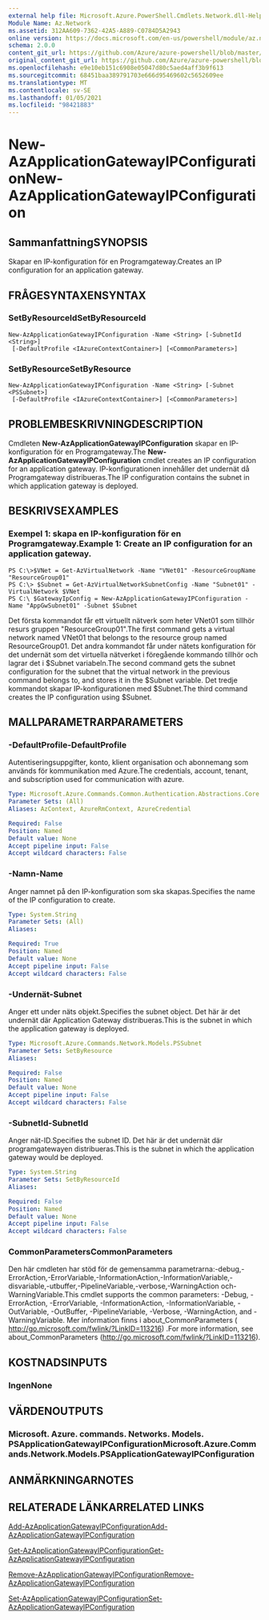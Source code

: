 ```yaml
---
external help file: Microsoft.Azure.PowerShell.Cmdlets.Network.dll-Help.xml
Module Name: Az.Network
ms.assetid: 312AA609-7362-42A5-A889-C0784D5A2943
online version: https://docs.microsoft.com/en-us/powershell/module/az.network/new-azapplicationgatewayipconfiguration
schema: 2.0.0
content_git_url: https://github.com/Azure/azure-powershell/blob/master/src/Network/Network/help/New-AzApplicationGatewayIPConfiguration.md
original_content_git_url: https://github.com/Azure/azure-powershell/blob/master/src/Network/Network/help/New-AzApplicationGatewayIPConfiguration.md
ms.openlocfilehash: e9e10eb151c6908e05047d80c5aed4aff3b9f613
ms.sourcegitcommit: 68451baa389791703e666d95469602c5652609ee
ms.translationtype: MT
ms.contentlocale: sv-SE
ms.lasthandoff: 01/05/2021
ms.locfileid: "98421883"
---
```

# <span data-ttu-id="e504e-101">New-AzApplicationGatewayIPConfiguration</span><span class="sxs-lookup"><span data-stu-id="e504e-101">New-AzApplicationGatewayIPConfiguration</span></span>

## <span data-ttu-id="e504e-102">Sammanfattning</span><span class="sxs-lookup"><span data-stu-id="e504e-102">SYNOPSIS</span></span>
<span data-ttu-id="e504e-103">Skapar en IP-konfiguration för en Programgateway.</span><span class="sxs-lookup"><span data-stu-id="e504e-103">Creates an IP configuration for an application gateway.</span></span>

## <span data-ttu-id="e504e-104">FRÅGESYNTAXEN</span><span class="sxs-lookup"><span data-stu-id="e504e-104">SYNTAX</span></span>

### <span data-ttu-id="e504e-105">SetByResourceId</span><span class="sxs-lookup"><span data-stu-id="e504e-105">SetByResourceId</span></span>
```
New-AzApplicationGatewayIPConfiguration -Name <String> [-SubnetId <String>]
 [-DefaultProfile <IAzureContextContainer>] [<CommonParameters>]
```

### <span data-ttu-id="e504e-106">SetByResource</span><span class="sxs-lookup"><span data-stu-id="e504e-106">SetByResource</span></span>
```
New-AzApplicationGatewayIPConfiguration -Name <String> [-Subnet <PSSubnet>]
 [-DefaultProfile <IAzureContextContainer>] [<CommonParameters>]
```

## <span data-ttu-id="e504e-107">PROBLEMBESKRIVNING</span><span class="sxs-lookup"><span data-stu-id="e504e-107">DESCRIPTION</span></span>
<span data-ttu-id="e504e-108">Cmdleten **New-AzApplicationGatewayIPConfiguration** skapar en IP-konfiguration för en Programgateway.</span><span class="sxs-lookup"><span data-stu-id="e504e-108">The **New-AzApplicationGatewayIPConfiguration** cmdlet creates an IP configuration for an application gateway.</span></span>
<span data-ttu-id="e504e-109">IP-konfigurationen innehåller det undernät då Programgateway distribueras.</span><span class="sxs-lookup"><span data-stu-id="e504e-109">The IP configuration contains the subnet in which application gateway is deployed.</span></span>

## <span data-ttu-id="e504e-110">BESKRIVS</span><span class="sxs-lookup"><span data-stu-id="e504e-110">EXAMPLES</span></span>

### <span data-ttu-id="e504e-111">Exempel 1: skapa en IP-konfiguration för en Programgateway.</span><span class="sxs-lookup"><span data-stu-id="e504e-111">Example 1: Create an IP configuration for an application gateway.</span></span>
```
PS C:\>$VNet = Get-AzVirtualNetwork -Name "VNet01" -ResourceGroupName "ResourceGroup01"
PS C:\> $Subnet = Get-AzVirtualNetworkSubnetConfig -Name "Subnet01" -VirtualNetwork $VNet 
PS C:\ $GatewayIpConfig = New-AzApplicationGatewayIPConfiguration -Name "AppGwSubnet01" -Subnet $Subnet
```

<span data-ttu-id="e504e-112">Det första kommandot får ett virtuellt nätverk som heter VNet01 som tillhör resurs gruppen "ResourceGroup01".</span><span class="sxs-lookup"><span data-stu-id="e504e-112">The first command gets a virtual network named VNet01 that belongs to the resource group named ResourceGroup01.</span></span>
<span data-ttu-id="e504e-113">Det andra kommandot får under nätets konfiguration för det undernät som det virtuella nätverket i föregående kommando tillhör och lagrar det i $Subnet variabeln.</span><span class="sxs-lookup"><span data-stu-id="e504e-113">The second command gets the subnet configuration for the subnet that the virtual network in the previous command belongs to, and stores it in the $Subnet variable.</span></span>
<span data-ttu-id="e504e-114">Det tredje kommandot skapar IP-konfigurationen med $Subnet.</span><span class="sxs-lookup"><span data-stu-id="e504e-114">The third command creates the IP configuration using $Subnet.</span></span>

## <span data-ttu-id="e504e-115">MALLPARAMETRAR</span><span class="sxs-lookup"><span data-stu-id="e504e-115">PARAMETERS</span></span>

### <span data-ttu-id="e504e-116">-DefaultProfile</span><span class="sxs-lookup"><span data-stu-id="e504e-116">-DefaultProfile</span></span>
<span data-ttu-id="e504e-117">Autentiseringsuppgifter, konto, klient organisation och abonnemang som används för kommunikation med Azure.</span><span class="sxs-lookup"><span data-stu-id="e504e-117">The credentials, account, tenant, and subscription used for communication with azure.</span></span>

```yaml
Type: Microsoft.Azure.Commands.Common.Authentication.Abstractions.Core.IAzureContextContainer
Parameter Sets: (All)
Aliases: AzContext, AzureRmContext, AzureCredential

Required: False
Position: Named
Default value: None
Accept pipeline input: False
Accept wildcard characters: False
```

### <span data-ttu-id="e504e-118">-Namn</span><span class="sxs-lookup"><span data-stu-id="e504e-118">-Name</span></span>
<span data-ttu-id="e504e-119">Anger namnet på den IP-konfiguration som ska skapas.</span><span class="sxs-lookup"><span data-stu-id="e504e-119">Specifies the name of the IP configuration to create.</span></span>

```yaml
Type: System.String
Parameter Sets: (All)
Aliases:

Required: True
Position: Named
Default value: None
Accept pipeline input: False
Accept wildcard characters: False
```

### <span data-ttu-id="e504e-120">-Undernät</span><span class="sxs-lookup"><span data-stu-id="e504e-120">-Subnet</span></span>
<span data-ttu-id="e504e-121">Anger ett under näts objekt.</span><span class="sxs-lookup"><span data-stu-id="e504e-121">Specifies the subnet object.</span></span>
<span data-ttu-id="e504e-122">Det här är det undernät där Application Gateway distribueras.</span><span class="sxs-lookup"><span data-stu-id="e504e-122">This is the subnet in which the application gateway is deployed.</span></span>

```yaml
Type: Microsoft.Azure.Commands.Network.Models.PSSubnet
Parameter Sets: SetByResource
Aliases:

Required: False
Position: Named
Default value: None
Accept pipeline input: False
Accept wildcard characters: False
```

### <span data-ttu-id="e504e-123">-SubnetId</span><span class="sxs-lookup"><span data-stu-id="e504e-123">-SubnetId</span></span>
<span data-ttu-id="e504e-124">Anger nät-ID.</span><span class="sxs-lookup"><span data-stu-id="e504e-124">Specifies the subnet ID.</span></span>
<span data-ttu-id="e504e-125">Det här är det undernät där programgatewayen distribueras.</span><span class="sxs-lookup"><span data-stu-id="e504e-125">This is the subnet in which the application gateway would be deployed.</span></span>

```yaml
Type: System.String
Parameter Sets: SetByResourceId
Aliases:

Required: False
Position: Named
Default value: None
Accept pipeline input: False
Accept wildcard characters: False
```

### <span data-ttu-id="e504e-126">CommonParameters</span><span class="sxs-lookup"><span data-stu-id="e504e-126">CommonParameters</span></span>
<span data-ttu-id="e504e-127">Den här cmdleten har stöd för de gemensamma parametrarna:-debug,-ErrorAction,-ErrorVariable,-InformationAction,-InformationVariable,-disvariable,-utbuffer,-PipelineVariable,-verbose,-WarningAction och-WarningVariable.</span><span class="sxs-lookup"><span data-stu-id="e504e-127">This cmdlet supports the common parameters: -Debug, -ErrorAction, -ErrorVariable, -InformationAction, -InformationVariable, -OutVariable, -OutBuffer, -PipelineVariable, -Verbose, -WarningAction, and -WarningVariable.</span></span> <span data-ttu-id="e504e-128">Mer information finns i about_CommonParameters ( http://go.microsoft.com/fwlink/?LinkID=113216) .</span><span class="sxs-lookup"><span data-stu-id="e504e-128">For more information, see about_CommonParameters (http://go.microsoft.com/fwlink/?LinkID=113216).</span></span>

## <span data-ttu-id="e504e-129">KOSTNADS</span><span class="sxs-lookup"><span data-stu-id="e504e-129">INPUTS</span></span>

### <span data-ttu-id="e504e-130">Ingen</span><span class="sxs-lookup"><span data-stu-id="e504e-130">None</span></span>

## <span data-ttu-id="e504e-131">VÄRDEN</span><span class="sxs-lookup"><span data-stu-id="e504e-131">OUTPUTS</span></span>

### <span data-ttu-id="e504e-132">Microsoft. Azure. commands. Networks. Models. PSApplicationGatewayIPConfiguration</span><span class="sxs-lookup"><span data-stu-id="e504e-132">Microsoft.Azure.Commands.Network.Models.PSApplicationGatewayIPConfiguration</span></span>

## <span data-ttu-id="e504e-133">ANMÄRKNINGAR</span><span class="sxs-lookup"><span data-stu-id="e504e-133">NOTES</span></span>

## <span data-ttu-id="e504e-134">RELATERADE LÄNKAR</span><span class="sxs-lookup"><span data-stu-id="e504e-134">RELATED LINKS</span></span>

[<span data-ttu-id="e504e-135">Add-AzApplicationGatewayIPConfiguration</span><span class="sxs-lookup"><span data-stu-id="e504e-135">Add-AzApplicationGatewayIPConfiguration</span></span>](./Add-AzApplicationGatewayIPConfiguration.md)

[<span data-ttu-id="e504e-136">Get-AzApplicationGatewayIPConfiguration</span><span class="sxs-lookup"><span data-stu-id="e504e-136">Get-AzApplicationGatewayIPConfiguration</span></span>](./Get-AzApplicationGatewayIPConfiguration.md)

[<span data-ttu-id="e504e-137">Remove-AzApplicationGatewayIPConfiguration</span><span class="sxs-lookup"><span data-stu-id="e504e-137">Remove-AzApplicationGatewayIPConfiguration</span></span>](./Remove-AzApplicationGatewayIPConfiguration.md)

[<span data-ttu-id="e504e-138">Set-AzApplicationGatewayIPConfiguration</span><span class="sxs-lookup"><span data-stu-id="e504e-138">Set-AzApplicationGatewayIPConfiguration</span></span>](./Set-AzApplicationGatewayIPConfiguration.md)


